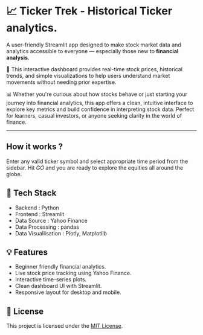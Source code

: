 # 📈 Ticker Trek - Historical Ticker analytics.

A user-friendly Streamlit app designed to make stock market data and analytics accessible to everyone — especially those new to **financial analysis**. 

📑 This interactive dashboard provides real-time stock prices, historical trends, and simple visualizations to help users understand market movements without needing prior expertise.

📊 Whether you're curious about how stocks behave or just starting your journey into financial analytics, this app offers a clean, intuitive interface to explore key metrics and build confidence in interpreting stock data. Perfect for learners, casual investors, or anyone seeking clarity in the world of finance.

---

## How it works ?

Enter any valid ticker symbol and select appropriate time period from the sidebar.
Hit *GO* and you are ready to explore the equities all around the globe.


## 🔧 Tech Stack

- Backend : Python
- Frontend : Streamlit
- Data Source : Yahoo Finance
- Data Processing : pandas
- Data Visuallisation : Plotly, Matplotlib

## 💡 Features

- Beginner friendly financial analytics.
- Live stock price tracking using Yahoo Finance.
- Interactive time-series plots.
- Clean dashboard UI with Streamlit.
- Responsive layout for desktop and mobile.

## 🪪 License
This project is licensed under the [MIT License](LICENSE).
